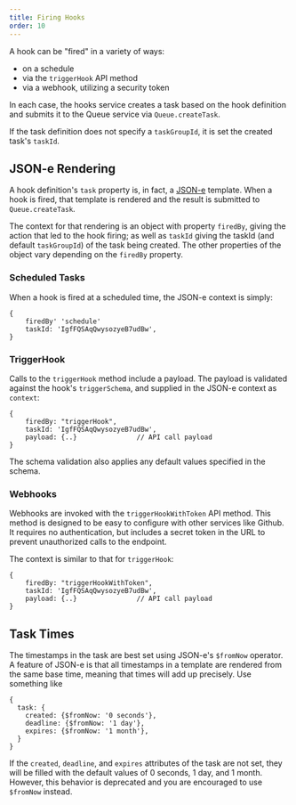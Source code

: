 ```yaml
---
title: Firing Hooks
order: 10
---
```


A hook can be "fired" in a variety of ways:

 * on a schedule
 * via the `triggerHook` API method
 * via a webhook, utilizing a security token

In each case, the hooks service creates a task based on the hook definition and
submits it to the Queue service via `Queue.createTask`.

If the task definition does not specify a `taskGroupId`, it is set the created
task's `taskId`.

## JSON-e Rendering

A hook definition's `task` property is, in fact, a
[JSON-e](https://taskcluster.github.io/json-e/) template.  When a hook is
fired, that template is rendered and the result is submitted to
`Queue.createTask`.

The context for that rendering is an object with property `firedBy`, giving the
action that led to the hook firing; as well as `taskId` giving the taskId (and
default `taskGroupId`) of the task being created. The other properties of the
object vary depending on the `firedBy` property.

### Scheduled Tasks

When a hook is fired at a scheduled time, the JSON-e context is simply:

```
{
    firedBy' 'schedule'
    taskId: 'IgfFQSAqQwysozyeB7udBw',
}
```

### TriggerHook

Calls to the `triggerHook` method include a payload. The payload is validated
against the hook's `triggerSchema`, and supplied in the JSON-e context as
`context`:

```
{
    firedBy: "triggerHook",
    taskId: 'IgfFQSAqQwysozyeB7udBw',
    payload: {..}               // API call payload
}
```

The schema validation also applies any default values specified in the schema.

### Webhooks

Webhooks are invoked with the `triggerHookWithToken` API method. This method is
designed to be easy to configure with other services like Github.  It requires
no authentication, but includes a secret token in the URL to prevent
unauthorized calls to the endpoint.

The context is similar to that for `triggerHook`:

```
{
    firedBy: "triggerHookWithToken",
    taskId: 'IgfFQSAqQwysozyeB7udBw',
    payload: {..}               // API call payload
}
```

## Task Times

The timestamps in the task are best set using JSON-e's `$fromNow` operator.
A feature of JSON-e is that all timestamps in a template are rendered from the
same base time, meaning that times will add up precisely.  Use something like

```
{
  task: {
    created: {$fromNow: '0 seconds'},
    deadline: {$fromNow: '1 day'},
    expires: {$fromNow: '1 month'},
  }
}
```

If the `created`, `deadline`, and `expires` attributes of the task are not set,
they will be filled with the default values of 0 seconds, 1 day, and 1 month.
However, this behavior is deprecated and you are encouraged to use `$fromNow`
instead.
